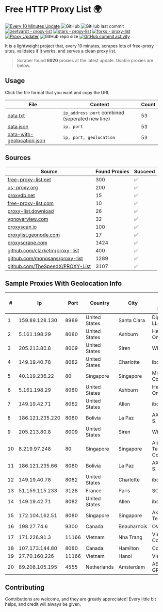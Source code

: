 
# Free HTTP Proxy List 🌍

[![Every 10 Minutes Update](https://github.com/mertguvencli/http-proxy-list/actions/workflows/main.yml/badge.svg?branch=main)](https://github.com/mertguvencli/http-proxy-list/actions/workflows/main.yml)
![GitHub](https://img.shields.io/github/license/mertguvencli/http-proxy-list)
![GitHub last commit](https://img.shields.io/github/last-commit/mertguvencli/http-proxy-list)
[![zevtyardt - proxy-list](https://img.shields.io/static/v1?label=zevtyardt&message=proxy-list&color=blue&logo=github)](https://github.com/zevtyardt/proxy-list "Go to GitHub repo")
[![stars - proxy-list](https://img.shields.io/github/stars/zevtyardt/proxy-list?style=social)](https://github.com/zevtyardt/proxy-list)
[![forks - proxy-list](https://img.shields.io/github/forks/zevtyardt/proxy-list?style=social)](https://github.com/zevtyardt/proxy-list)
[![Proxy Updater](https://github.com/zevtyardt/proxy-list/workflows/Proxy%20Updater/badge.svg)](https://github.com/zevtyardt/proxy-list/actions?query=workflow:"Proxy+Updater")
![GitHub repo size](https://img.shields.io/github/repo-size/zevtyardt/proxy-list)
[![GitHub commit activity](https://img.shields.io/github/commit-activity/m/zevtyardt/proxy-list?logo=commits)](https://github.com/zevtyardt/proxy-list/commits/main)

It is a lightweight project that, every 10 minutes, scrapes lots of free-proxy sites, validates if it works, and serves a clean proxy list.

> Scraper found **6920** proxies at the latest update. Usable proxies are below.

## Usage

Click the file format that you want and copy the URL.

|File|Content|Count|
|----|-------|-----|
|[data.txt](https://raw.githubusercontent.com/mertguvencli/http-proxy-list/main/proxy-list/data.txt)|`ip_address:port` combined (seperated new line)|53|
|[data.json](https://raw.githubusercontent.com/mertguvencli/http-proxy-list/main/proxy-list/data.json)|`ip, port`|53|
|[data-with-geolocation.json](https://raw.githubusercontent.com/mertguvencli/http-proxy-list/main/proxy-list/data-with-geolocation.json)|`ip, port, geolocation`|53|

## Sources

|Source|Found Proxies|Succeed|
|------|-------------|-------|
|[free-proxy-list.net](https://free-proxy-list.net)|300|✅|
|[us-proxy.org](https://www.us-proxy.org)|200|✅|
|[proxydb.net](http://proxydb.net)|15|✅|
|[free-proxy-list.com](https://free-proxy-list.com/?page=&port=&type%5B%5D=http&type%5B%5D=https&up_time=0&search=Search)|10|✅|
|[proxy-list.download](https://www.proxy-list.download/HTTP)|26|✅|
|[vpnoverview.com](https://vpnoverview.com/privacy/anonymous-browsing/free-proxy-servers)|32|✅|
|[proxyscan.io](https://www.proxyscan.io)|100|✅|
|[proxylist.geonode.com](https://proxylist.geonode.com/api/proxy-list?limit=300&page=1&sort_by=lastChecked&sort_type=desc&protocols=http,https)|17|✅|
|[proxyscrape.com](https://api.proxyscrape.com/v2/?request=displayproxies&protocol=http&timeout=10000&country=all&ssl=all&anonymity=all)|1424|✅|
|[github.com/clarketm/proxy-list](https://raw.githubusercontent.com/clarketm/proxy-list/master/proxy-list-raw.txt)|400|✅|
|[github.com/monosans/proxy-list](https://raw.githubusercontent.com/monosans/proxy-list/main/proxies/http.txt)|1289|✅|
|[github.com/TheSpeedX/PROXY-List](https://raw.githubusercontent.com/TheSpeedX/PROXY-List/master/http.txt)|3107|✅|


## Sample Proxies With Geolocation Info

|#|Ip|Port|Country|City|Internet Service Provider|
|-|--|----|-------|----|-------------------------|
|1|159.89.128.130|8989|United States|Santa Clara|DigitalOcean, LLC|
|2|5.161.198.29|8080|United States|Ashburn|Hetzner Online GmbH|
|3|205.213.80.8|8009|United States|Siren|WiscNet|
|4|149.19.40.78|8082|United States|Charlotte|iboss, inc|
|5|40.119.236.22|80|Singapore|Singapore|Microsoft Corporation|
|6|5.161.198.29|8080|United States|Ashburn|Hetzner Online GmbH|
|7|149.19.42.71|8082|United States|Allen|iboss, inc|
|8|186.121.235.220|8080|Bolivia|La Paz|AXS Bolivia S. A.|
|9|205.213.80.8|8009|United States|Siren|WiscNet|
|10|8.219.97.248|80|Singapore|Singapore|Alibaba (US) Technology Co., Ltd.|
|11|186.121.235.66|8080|Bolivia|La Paz|AXS Bolivia S. A.|
|12|149.19.40.78|8082|United States|Charlotte|iboss, inc|
|13|51.159.115.233|3128|France|Paris|SCALEWAY|
|14|149.19.42.71|8082|United States|Allen|iboss, inc|
|15|172.104.162.51|8080|Singapore|Singapore|Akamai Technologies|
|16|198.27.74.6|9300|Canada|Beauharnois|OVH SAS|
|17|171.226.91.3|11166|Vietnam|Nha Trang|Viettel Corporation|
|18|107.173.144.80|8080|Canada|Hamilton|ColoCrossing|
|19|27.70.160.226|11166|Vietnam|Hanoi|Viettel Group|
|20|89.208.105.195|4555|Netherlands|Amsterdam|AEZA GROUP Ltd|



## Contributing

Contributions are welcome, and they are greatly appreciated! Every
little bit helps, and credit will always be given.

